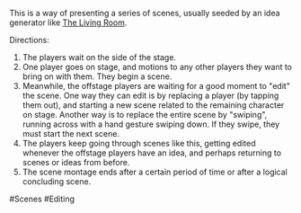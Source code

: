 This is a way of presenting a series of scenes, usually seeded by an idea generator like [The Living Room](https://github.com/pamelafox/improvlists/blob/master/games/Game:-The-Living-Room-(Idea-Generator).md).

Directions:
1. The players wait on the side of the stage.
2. One player goes on stage, and motions to any other players they want to bring on with them. They begin a scene.
3. Meanwhile, the offstage players are waiting for a good moment to "edit" the scene. One way they can edit is by replacing a player (by tapping them out), and starting a new scene related to the remaining character on stage. Another way is to replace the entire scene by "swiping", running across with a hand gesture swiping down. If they swipe, they must start the next scene.
4. The players keep going through scenes like this, getting edited whenever the offstage players have an idea, and perhaps returning to scenes or ideas from before.
5. The scene montage ends after a certain period of time or after a logical concluding scene.

#Scenes #Editing
